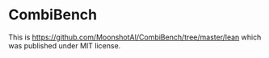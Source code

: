 # CombiBench

This is https://github.com/MoonshotAI/CombiBench/tree/master/lean
which was published under MIT license.

